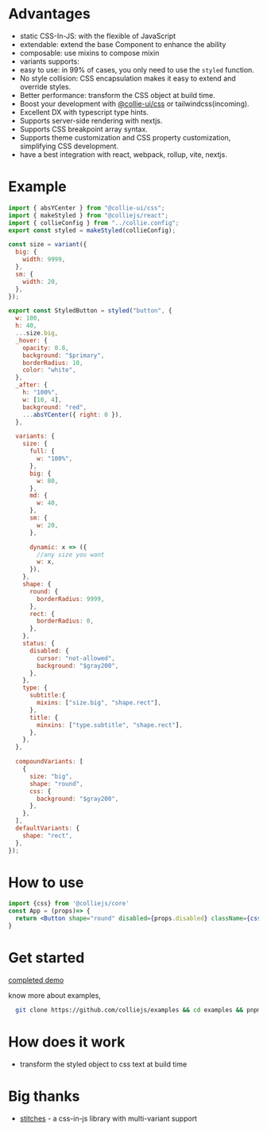 # Advantages

- static CSS-In-JS: with the flexible of JavaScript   
- extendable: extend the base Component to enhance the ability
- composable: use mixins to compose mixin
- variants supports: 
- easy to use: in 99% of cases, you only need to use the `styled` function.
- No style collision: CSS encapsulation makes it easy to extend and override styles.
- Better performance: transform the CSS object at build time.
- Boost your development with [@collie-ui/css](https://github.com/colliejs/collie-ui) or tailwindcss(incoming).
- Excellent DX with typescript type hints.
- Supports server-side rendering with nextjs.
- Supports CSS breakpoint array syntax.
- Supports theme customization and CSS property customization, simplifying CSS development.
- have a best integration with react, webpack, rollup, vite, nextjs.

# Example

```jsx
import { absYCenter } from "@collie-ui/css";
import { makeStyled } from "@colliejs/react";
import { collieConfig } from "../collie.config";
export const styled = makeStyled(collieConfig);

const size = variant({
  big: {
    width: 9999,
  },
  sm: {
    width: 20,
  },
});

export const StyledButton = styled("button", {
  w: 100,
  h: 40,
  ...size.big,
  _hover: {
    opacity: 0.8,
    background: "$primary",
    borderRadius: 10,
    color: "white",
  },
  _after: {
    h: "100%",
    w: [10, 4],
    background: "red",
    ...absYCenter({ right: 0 }),
  },

  variants: {
    size: {
      full: {
        w: "100%",
      },
      big: {
        w: 80,
      },
      md: {
        w: 40,
      },
      sm: {
        w: 20,
      },

      dynamic: x => ({
        //any size you want
        w: x,
      }),
    },
    shape: {
      round: {
        borderRadius: 9999,
      },
      rect: {
        borderRadius: 0,
      },
    },
    status: {
      disabled: {
        cursor: "not-allowed",
        background: "$gray200",
      },
    },
    type: {
      subtitle:{
        mixins: ["size.big", "shape.rect"],
      },
      title: {
        minxins: ["type.subtitle", "shape.rect"],
      },
    },
  },

  compoundVariants: [
    {
      size: "big",
      shape: "round",
      css: {
        background: "$gray200",
      },
    },
  ],
  defaultVariants: {
    shape: "rect",
  },
});
```

<div className={css({})}></div>

# How to use

```jsx
import {css} from '@colliejs/core'
const App = (props)=> {
  return <Button shape="round" disabled={props.disabled} className={css({background:'red'})}>Login<Button/>
}
```

# Get started

[completed demo](https://codesandbox.io/p/github/colliejs/examples/main?embed=1&file=%2Fsrc%2FStyledButton.tsx)

know more about examples,

```bash
  git clone https://github.com/colliejs/examples && cd examples && pnpm install && pnpm dev
```

# How does it work

- transform the styled object to css text at build time

# Big thanks

- [stitches](https://github.com/stitchesjs/stitches) - a css-in-js library with multi-variant support
